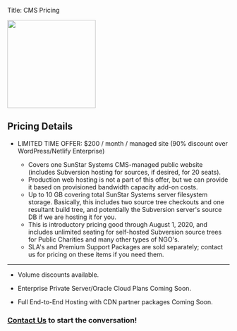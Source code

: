 Title: CMS Pricing

<div class="float-lg-right">
	<img src="/images/sunstarstaronly.png" style="height:200px">		</img>
</div>

## Pricing Details

- LIMITED TIME OFFER: <span class="text-success">$200 / month / managed site</span> (90% discount over WordPress/Netlify Enterprise)

	- Covers one <span class="text-white">SunStar Systems CMS</span>-managed public website (includes Subversion hosting for sources, if desired, for 20 seats).
	- Production web hosting is not a part of this offer, but we can provide it based on provisioned bandwidth capacity add-on costs.
	- Up to 10 GB covering total SunStar Systems server filesystem storage.  Basically, this includes two source tree checkouts and one resultant build tree, and potentially the Subversion server's source DB if we are hosting it for you.
	- This is introductory pricing good through August 1, 2020, and includes <span class="text-success">unlimited seating for self-hosted Subversion source trees</span> for Public Charities and many other types of NGO's.
	- SLA's and Premium Support Packages are sold separately; contact us for pricing on these items if you need them.

------------

- Volume discounts available.

- Enterprise Private Server/Oracle Cloud Plans Coming Soon.

- Full End-to-End Hosting with CDN partner packages Coming Soon.

### [Contact Us](/contact) to start the conversation!


